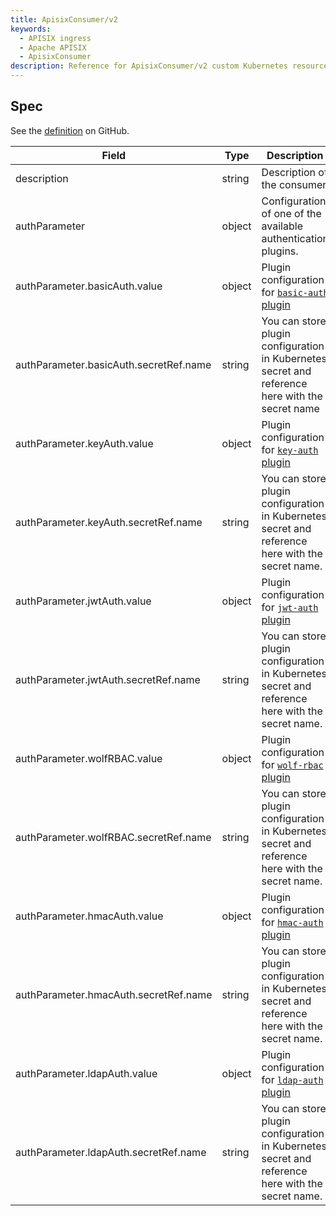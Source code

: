 ```yaml
---
title: ApisixConsumer/v2
keywords:
  - APISIX ingress
  - Apache APISIX
  - ApisixConsumer
description: Reference for ApisixConsumer/v2 custom Kubernetes resource.
---
```

<!--
#
# Licensed to the Apache Software Foundation (ASF) under one or more
# contributor license agreements.  See the NOTICE file distributed with
# this work for additional information regarding copyright ownership.
# The ASF licenses this file to You under the Apache License, Version 2.0
# (the "License"); you may not use this file except in compliance with
# the License.  You may obtain a copy of the License at
#
#     http://www.apache.org/licenses/LICENSE-2.0
#
# Unless required by applicable law or agreed to in writing, software
# distributed under the License is distributed on an "AS IS" BASIS,
# WITHOUT WARRANTIES OR CONDITIONS OF ANY KIND, either express or implied.
# See the License for the specific language governing permissions and
# limitations under the License.
#
-->

## Spec

See the [definition](../../../../samples/deploy/crd/v1/ApisixConsumer.yaml) on GitHub.

| Field            | Type    | Description                                                                                                                                    |
|------------------|---------|------------------------------------------------------------------------------------------------------------------------------------------------|
| description          | string   | Description of the consumer                                                                                                                              |
| authParameter          | object   | Configuration of one of the available authentication plugins.                                                                                                   |
| authParameter.basicAuth.value   | object   | Plugin configuration for [`basic-auth` plugin](https://apisix.apache.org/docs/apisix/plugins/basic-auth/)                                      |
| authParameter.basicAuth.secretRef.name   | string   | You can store plugin configuration in Kubernetes secret and reference here with the secret name                                     |
| authParameter.keyAuth.value   | object   | Plugin configuration for [`key-auth` plugin](https://apisix.apache.org/docs/apisix/plugins/key-auth/)
| authParameter.keyAuth.secretRef.name   | string   | You can store plugin configuration in Kubernetes secret and reference here with the secret name.                                    |
| authParameter.jwtAuth.value   | object   | Plugin configuration for [`jwt-auth` plugin](https://apisix.apache.org/docs/apisix/plugins/jwt-auth/)
| authParameter.jwtAuth.secretRef.name   | string   | You can store plugin configuration in Kubernetes secret and reference here with the secret name.                                    |
| authParameter.wolfRBAC.value   | object   | Plugin configuration for [`wolf-rbac` plugin](https://apisix.apache.org/docs/apisix/plugins/wolf-rbac/)
| authParameter.wolfRBAC.secretRef.name   | string   | You can store plugin configuration in Kubernetes secret and reference here with the secret name.                                    |
| authParameter.hmacAuth.value   | object   | Plugin configuration for [`hmac-auth` plugin](https://apisix.apache.org/docs/apisix/plugins/hmac-auth/)
| authParameter.hmacAuth.secretRef.name   | string   | You can store plugin configuration in Kubernetes secret and reference here with the secret name.                                    |
| authParameter.ldapAuth.value   | object   | Plugin configuration for [`ldap-auth` plugin](https://apisix.apache.org/docs/apisix/plugins/ldap-auth/)
| authParameter.ldapAuth.secretRef.name   | string   | You can store plugin configuration in Kubernetes secret and reference here with the secret name.                                    |
